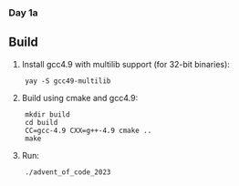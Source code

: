 ### Day 1a

## Build
1. Install gcc4.9 with multilib support (for 32-bit binaries):
```
    yay -S gcc49-multilib
```

2. Build using cmake and gcc4.9:
```
    mkdir build
    cd build
    CC=gcc-4.9 CXX=g++-4.9 cmake ..
    make
```

3. Run:
```
    ./advent_of_code_2023
```

